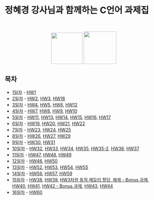 # 정혜경 강사님과 함께하는 C언어 과제집
<br>

<p align="center">
    <img width="100" src="https://img.shields.io/badge/Language-C-EFC050?style=flat"/>
    <img width="104" src="https://img.shields.io/badge/Class-정혜경-EFC050?style=flat"/>
</p>

## 목차

- [1일차](./1일차/) - 
 [HW1](./1일차/HW1)
- [2일차](./2일차/) - 
 [HW2](./2일차/HW2), [HW3](./2일차/HW3), [HW18](./2일차/HW18)
- [3일차](./3일차/) - 
 [HW4](./3일차/HW4), [HW5](./3일차/HW5), [HW6](./3일차/HW6), [HW12](./3일차/HW12)
- [4일차](./4일차/) - 
 [HW7](./4일차/HW7), [HW8](./4일차/HW8), [HW9](./4일차/HW9), [HW10](./4일차/HW10)
- [5일차](./5일차/) - 
 [HW11](./5일차/HW11), [HW13](./5일차/HW13), [HW14](./5일차/HW14), [HW15](./5일차/HW15), [HW16](./5일차/HW16), [HW17](./5일차/HW17)
- [6일차](./6일차/) - 
 [HW19](./6일차/HW19), [HW20](./6일차/HW20), [HW21](./6일차/HW21), [HW22](./6일차/HW22)
- [7일차](./7일차/) - 
 [HW23](./7일차/HW23), [HW24](./7일차/HW24), [HW25](./7일차/HW25)
- [8일차](./8일차/) - 
 [HW26](./8일차/HW26), [HW27](./8일차/HW27), [HW29](./8일차/HW29)
- [9일차](./9일차/) - 
 [HW30](./9일차/HW30), [HW31](./9일차/HW31)
- [10일차](./10일차/) - 
 [HW32](./10일차/HW32), [HW33](./10일차/HW33), [HW34](./10일차/HW34), [HW35](./10일차/HW35), [HW35-2](./10일차/HW35-2), [HW36](./10일차/HW36), [HW37](./10일차/HW37)
- [11일차](./11일차/) - 
 [HW47](./11일차/HW47), [HW48](./11일차/HW48), [HW49](./11일차/HW49)
- [12일차](./12일차/) - 
 [HW46](./12일차/HW46), [HW50](./12일차/HW50)
- [13일차](./13일차/) - 
 [HW52](./13일차/HW52), [HW53](./13일차/HW53), [HW54](./13일차/HW54), [HW55](./13일차/HW55)
- [14일차](./14일차/) - 
 [HW56](./14일차/HW56), [HW57](./14일차/HW57), [HW59](./14일차/HW59)
- [15일차](./15일차/) - 
 [HW38](./15일차/HW38), [HW39](./15일차/HW39), [HW3차원 동적 메모리 할당, 해제 - Bonus 과제](./15일차/HW3차원%20동적%20메모리%20할당%2C%20해제%20-%20Bonus%20과제), [HW40](./15일차/HW40), [HW41](./15일차/HW41), [HW42 - Bonus 과제](./15일차/HW42%20-%20Bonus%20과제), [HW43](./15일차/HW43), [HW44](./15일차/HW44)
- [16일차](./16일차/) - 
 [HW60](./16일차/HW60)
 

